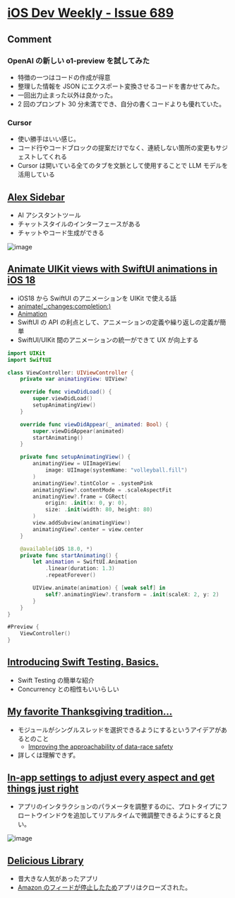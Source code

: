 # [iOS Dev Weekly - Issue 689](https://iosdevweekly.com/issues/689)

## Comment

### OpenAI の新しい o1-preview を試してみた

- 特徴の一つはコードの作成が得意
- 整理した情報を JSON にエクスポート変換させるコードを書かせてみた。
- 一回出力止まった以外は良かった。
- 2 回のプロンプト 30 分未満ででき、自分の書くコードよりも優れていた。

### Cursor

- 使い勝手はいい感じ。
- コード行やコードブロックの提案だけでなく、連続しない箇所の変更もサジェストしてくれる
- Cursor は開いている全てのタブを文脈として使用することで LLM モデルを活用している

## [Alex Sidebar](https://alexsidebar.app/?utm_campaign=iOS%20Dev%20Weekly&utm_medium=web&utm_source=iOS%20Dev%20Weekly%20Issue%20689)

- AI アシスタントツール
- チャットスタイルのインターフェースがある
- チャットやコード生成ができる

![image](https://i.imgur.com/zJJjJub.png)

## [Animate UIKit views with SwiftUI animations in iOS 18](https://nilcoalescing.com/blog/AnimateUIKitViewsWithSwiftUIAnimations/?utm_campaign=iOS%20Dev%20Weekly&utm_medium=web&utm_source=iOS%20Dev%20Weekly%20Issue%20689)

- iOS18 から SwiftUI のアニメーションを UIKit で使える話
- [animate\(\_:changes:completion:\)](https://developer.apple.com/documentation/uikit/uiview/4463009-animate)
- [Animation](https://developer.apple.com/documentation/swiftui/animation)
- SwiftUI の API の利点として、アニメーションの定義や繰り返しの定義が簡単
- SwiftUI/UIKit 間のアニメーションの統一ができて UX が向上する

```swift
import UIKit
import SwiftUI

class ViewController: UIViewController {
    private var animatingView: UIView?

    override func viewDidLoad() {
        super.viewDidLoad()
        setupAnimatingView()
    }

    override func viewDidAppear(_ animated: Bool) {
        super.viewDidAppear(animated)
        startAnimating()
    }

    private func setupAnimatingView() {
        animatingView = UIImageView(
            image: UIImage(systemName: "volleyball.fill")
        )
        animatingView?.tintColor = .systemPink
        animatingView?.contentMode = .scaleAspectFit
        animatingView?.frame = CGRect(
            origin: .init(x: 0, y: 0),
            size: .init(width: 80, height: 80)
        )
        view.addSubview(animatingView!)
        animatingView?.center = view.center
    }

    @available(iOS 18.0, *)
    private func startAnimating() {
        let animation = SwiftUI.Animation
            .linear(duration: 1.3)
            .repeatForever()

        UIView.animate(animation) { [weak self] in
            self?.animatingView?.transform = .init(scaleX: 2, y: 2)
        }
    }
}

#Preview {
    ViewController()
}
```

## [Introducing Swift Testing\. Basics\.](https://swiftwithmajid.com/2024/10/22/introducing-swift-testing-basics/?utm_campaign=iOS%20Dev%20Weekly&utm_medium=web&utm_source=iOS%20Dev%20Weekly%20Issue%20689)

- Swift Testing の簡単な紹介
- Concurrency との相性もいいらしい

## [My favorite Thanksgiving tradition…](https://hachyderm.io/@holly/113529485876308571?utm_campaign=iOS%20Dev%20Weekly&utm_medium=web&utm_source=iOS%20Dev%20Weekly%20Issue%20689)

- モジュールがシングルスレッドを選択できるようにするというアイデアがあるとのこと
  - [Improving the approachability of data\-race safety](https://github.com/hborla/swift-evolution/blob/approachable-concurrency-vision/visions/approachable-concurrency.md?utm_campaign=iOS%20Dev%20Weekly&utm_medium=web&utm_source=iOS%20Dev%20Weekly%20Issue%20689)
- 詳しくは理解できず。

## [In-app settings to adjust every aspect and get things just right](https://bsky.app/profile/andy.works/post/3lbgbhko6ec22?utm_campaign=iOS+Dev+Weekly&utm_medium=web&utm_source=iOS+Dev+Weekly+Issue+689)

- アプリのインタラクションのパラメータを調整するのに、プロトタイプにフロートウインドウを追加してリアルタイムで微調整できるようにすると良い。

![image](https://i.imgur.com/Z034rk4.png)

## [Delicious Library](https://arstechnica.com/gadgets/2004/11/delicious-library/?utm_campaign=iOS%20Dev%20Weekly&utm_medium=web&utm_source=iOS%20Dev%20Weekly%20Issue%20689)

- 昔大きな人気があったアプリ
- [Amazon のフィードが停止したため](https://mastodon.social/@wjs/113539330521476328?utm_campaign=iOS%20Dev%20Weekly&utm_medium=web&utm_source=iOS%20Dev%20Weekly%20Issue%20689)アプリはクローズされた。
